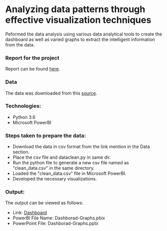 # Analyzing data patterns through effective visualization techniques

Peformed the data analysis using various data analytical tools to create the dashboard as well as varied graphs to extract the intelligent information from the data.

### Report for the project
Report can be found [here]().

### Data
The data was downloaded from this [source](https://catalogue-hrm.opendata.arcgis.com/datasets/building-permits).

### Technologies:
* Python 3.6 
* Microsoft PowerBI

### Steps taken to prepare the data:
* Download the data in csv format from the link mention in the Data section.
* Place the csv file and dataclean.py in same dir.
* Run the python file to generate a new csv file named as "clean_data.csv" in the same directory. 
* Loaded the "clean_data.csv" file in Microsoft PowerBI.
* Developed the necessary visualizations.

### Output:

The output can be viewed as follows:
* Link: [Dashboard](https://app.powerbi.com/view?r=eyJrIjoiNjM4MzdjM2UtYjViNC00NTYxLTk3NTMtNTE0MGI4ZTRmNGY1IiwidCI6ImQ3OTA5NTVjLTc5MDMtNDc1NC04NDJiLTMyNTAzZDliNmVkYiIsImMiOjEwfQ%3D%3D)
* PowerBI File Name: Dashborad-Graphs.pbix
* PowerPoint File: Dashborad-Graphs.pptx
